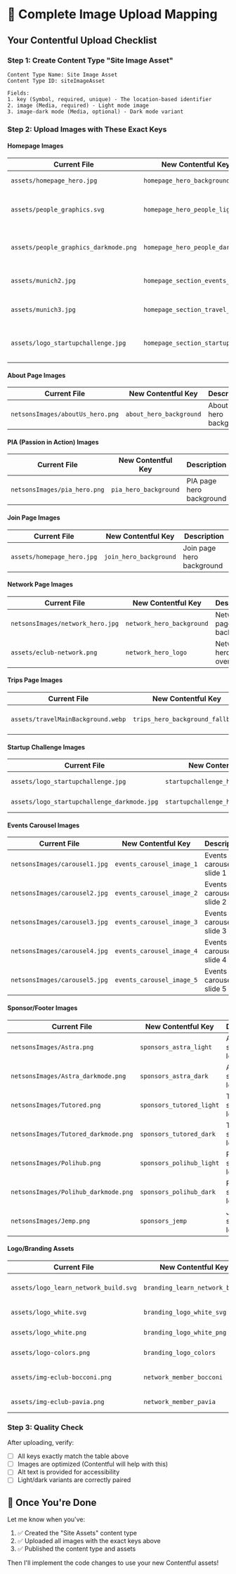 # 📸 Complete Image Upload Mapping

## Your Contentful Upload Checklist

### Step 1: Create Content Type "Site Image Asset"
```
Content Type Name: Site Image Asset  
Content Type ID: siteImageAsset

Fields:
1. key (Symbol, required, unique) - The location-based identifier
2. image (Media, required) - Light mode image
3. image-dark mode (Media, optional) - Dark mode variant
```

### Step 2: Upload Images with These Exact Keys

#### **Homepage Images**
| Current File | New Contentful Key | Description |
|--------------|-------------------|-------------|
| `assets/homepage_hero.jpg` | `homepage_hero_background` | Main hero background |
| `assets/people_graphics.svg` | `homepage_hero_people_light` | People graphic (light mode) |
| `assets/people_graphics_darkmode.png` | `homepage_hero_people_dark` | People graphic (dark mode) |
| `assets/munich2.jpg` | `homepage_section_events_image` | Events section image |
| `assets/munich3.jpg` | `homepage_section_travel_image` | Travel section image |
| `assets/logo_startupchallenge.jpg` | `homepage_section_startup_logo` | Startup Challenge section logo |

#### **About Page Images**
| Current File | New Contentful Key | Description |
|--------------|-------------------|-------------|
| `netsonsImages/aboutUs_hero.png` | `about_hero_background` | About page hero background |

#### **PIA (Passion in Action) Images**
| Current File | New Contentful Key | Description |
|--------------|-------------------|-------------|
| `netsonsImages/pia_hero.png` | `pia_hero_background` | PIA page hero background |

#### **Join Page Images**
| Current File | New Contentful Key | Description |
|--------------|-------------------|-------------|
| `assets/homepage_hero.jpg` | `join_hero_background` | Join page hero background |

#### **Network Page Images**
| Current File | New Contentful Key | Description |
|--------------|-------------------|-------------|
| `netsonsImages/network_hero.jpg` | `network_hero_background` | Network page hero background |
| `assets/eclub-network.png` | `network_hero_logo` | Network hero logo overlay |

#### **Trips Page Images**
| Current File | New Contentful Key | Description |
|--------------|-------------------|-------------|
| `assets/travelMainBackground.webp` | `trips_hero_background_fallback` | Fallback when no trip image |

#### **Startup Challenge Images**
| Current File | New Contentful Key | Description |
|--------------|-------------------|-------------|
| `assets/logo_startupchallenge.jpg` | `startupchallenge_hero_logo_light` | Logo (light mode) |
| `assets/logo_startupchallenge_darkmode.jpg` | `startupchallenge_hero_logo_dark` | Logo (dark mode) |

#### **Events Carousel Images**
| Current File | New Contentful Key | Description |
|--------------|-------------------|-------------|
| `netsonsImages/carousel1.jpg` | `events_carousel_image_1` | Events carousel slide 1 |
| `netsonsImages/carousel2.jpg` | `events_carousel_image_2` | Events carousel slide 2 |
| `netsonsImages/carousel3.jpg` | `events_carousel_image_3` | Events carousel slide 3 |
| `netsonsImages/carousel4.jpg` | `events_carousel_image_4` | Events carousel slide 4 |
| `netsonsImages/carousel5.jpg` | `events_carousel_image_5` | Events carousel slide 5 |

#### **Sponsor/Footer Images**
| Current File | New Contentful Key | Description |
|--------------|-------------------|-------------|
| `netsonsImages/Astra.png` | `sponsors_astra_light` | Astra sponsor logo (light) |
| `netsonsImages/Astra_darkmode.png` | `sponsors_astra_dark` | Astra sponsor logo (dark) |
| `netsonsImages/Tutored.png` | `sponsors_tutored_light` | Tutored sponsor logo (light) |
| `netsonsImages/Tutored_darkmode.png` | `sponsors_tutored_dark` | Tutored sponsor logo (dark) |
| `netsonsImages/Polihub.png` | `sponsors_polihub_light` | Polihub sponsor logo (light) |
| `netsonsImages/Polihub_darkmode.png` | `sponsors_polihub_dark` | Polihub sponsor logo (dark) |
| `netsonsImages/Jemp.png` | `sponsors_jemp` | Jemp sponsor logo |

#### **Logo/Branding Assets**
| Current File | New Contentful Key | Description |
|--------------|-------------------|-------------|
| `assets/logo_learn_network_build.svg` | `branding_learn_network_build` | Learn Network Build logo |
| `assets/logo_white.svg` | `branding_logo_white_svg` | White logo SVG |
| `assets/logo_white.png` | `branding_logo_white_png` | White logo PNG |
| `assets/logo-colors.png` | `branding_logo_colors` | Colored logo |
| `assets/img-eclub-bocconi.png` | `network_member_bocconi` | E-Club Bocconi logo |
| `assets/img-eclub-pavia.png` | `network_member_pavia` | E-Club Pavia logo |

### Step 3: Quality Check
After uploading, verify:
- [ ] All keys exactly match the table above
- [ ] Images are optimized (Contentful will help with this)
- [ ] Alt text is provided for accessibility
- [ ] Light/dark variants are correctly paired

## 🚀 Once You're Done
Let me know when you've:
1. ✅ Created the "Site Assets" content type
2. ✅ Uploaded all images with the exact keys above
3. ✅ Published the content type and assets

Then I'll implement the code changes to use your new Contentful assets!
